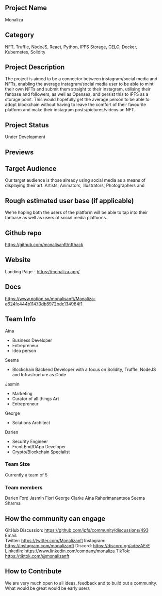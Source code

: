 ## Project Name 

Monaliza

## Category 

NFT, Truffle, NodeJS, React, Python, IPFS Storage, CELO, Docker, Kubernetes, Solidity

## Project Description

The project is aimed to be a connector between instagram/social media and NFTs, enabling the average instagram/social media user to be able to mint their own NFTs and submit them straight to their instagram, utilising their fanbase and followers, as well as Opensea, and persist this to IPFS as a storage point. This would hopefully get the average person to be able to adopt blockchain without having to leave the comfort of their favourite platform and make their instagram posts/pictures/videos an NFT.

## Project Status

Under Development

## Previews
<!--Add some screenshots to give a preview of your product-->

## Target Audience

Our target audience is those already using social media as a means of displaying their art. 
Artists, Animators, Illustrators, Photographers and

## Rough estimated user base (if applicable)

We're hoping both the users of the platform will be able to tap into their fanbase as well as users of social media platforms.

## Github repo

https://github.com/monalisanft/nfthack

## Website

Landing Page - https://monaliza.app/

## Docs

https://www.notion.so/monalisanft/Monaliza-a624fe444b11470db6972bdc134984f1

## Team Info

Aina
- Business Developer
- Entrepreneur
- Idea person

Seema
- Blockchain Backend Developer with a focus on Solidity, Truffle, NodeJS and Infrastructure as Code

Jasmin
- Marketing
- Curator of all things Art
- Entrepreneur

George
- Solutions Architect

Darien
- Security Engineer
- Front End/DApp Developer
- Crypto/Blockchain Specialist

### Team Size  

Currently a team of 5

### Team members  

Darien Ford
Jasmin Fiori
George Clarke
Aina Raherimanantsoa
Seema Sharma

## How the community can engage
GitHub Discussion: https://github.com/ipfs/community/discussions/493 
Email:  
Twitter:  https://twitter.com/Monalizanft
Instagram: https://instagram.com/monalizanft
Discord:  https://discord.gg/adezAErE
LinkedIn: https://www.linkedin.com/company/monaliza
TikTok: https://tiktok.com/@monalizanft

## How to Contribute

We are very much open to all ideas, feedback and to build out a community. What would be great would be early users